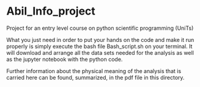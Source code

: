 # Abil_Info_project
Project for an entry level course on python scientific programming (UniTs)

What you just need in order to put your hands on the code and make it run properly is simply execute the bash file Bash_script.sh on your terminal. It will download and arrange all the data sets needed for the analysis as well as the jupyter notebook with the python code. 

Further information about the physical meaning of the analysis that is carried here can be found, summarized, in the pdf file in this directory.
